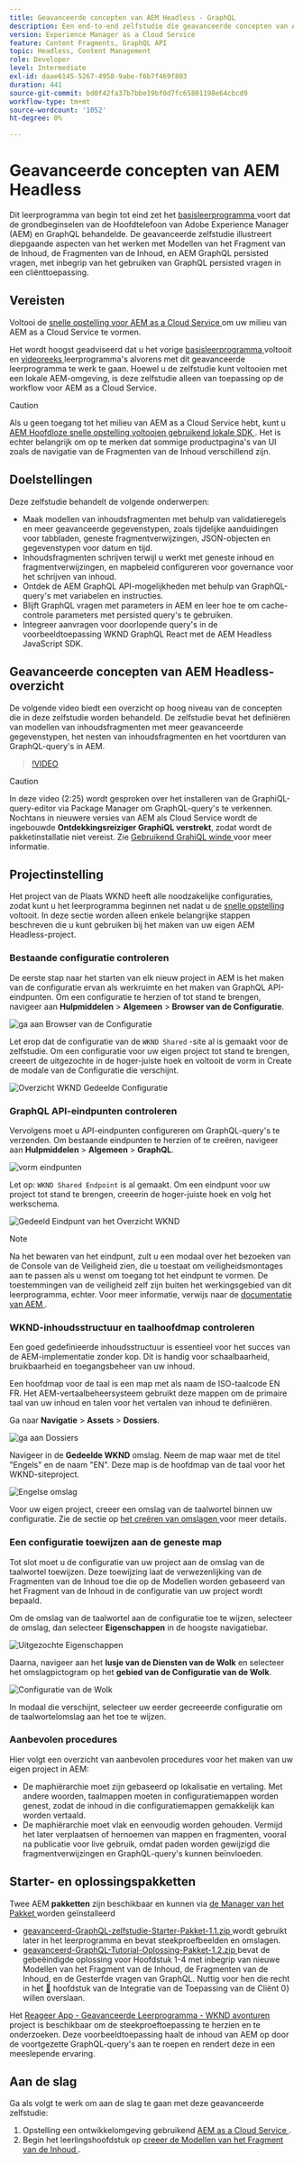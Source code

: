 ```yaml
---
title: Geavanceerde concepten van AEM Headless - GraphQL
description: Een end-to-end zelfstudie die geavanceerde concepten van Adobe Experience Manager (AEM) GraphQL APIs illustreert.
version: Experience Manager as a Cloud Service
feature: Content Fragments, GraphQL API
topic: Headless, Content Management
role: Developer
level: Intermediate
exl-id: daae6145-5267-4958-9abe-f6b7f469f803
duration: 441
source-git-commit: bd0f42fa37b7bbe19bf0d7fc65801198e64cbcd9
workflow-type: tm+mt
source-wordcount: '1052'
ht-degree: 0%

---
```


# Geavanceerde concepten van AEM Headless

Dit leerprogramma van begin tot eind zet het [ basisleerprogramma ](../multi-step/overview.md) voort dat de grondbeginselen van de Hoofdtelefoon van Adobe Experience Manager (AEM) en GraphQL behandelde. De geavanceerde zelfstudie illustreert diepgaande aspecten van het werken met Modellen van het Fragment van de Inhoud, de Fragmenten van de Inhoud, en AEM GraphQL persisted vragen, met inbegrip van het gebruiken van GraphQL persisted vragen in een cliënttoepassing.

## Vereisten

Voltooi de [ snelle opstelling voor AEM as a Cloud Service ](../quick-setup/cloud-service.md) om uw milieu van AEM as a Cloud Service te vormen.

Het wordt hoogst geadviseerd dat u het vorige [ basisleerprogramma ](../multi-step/overview.md) voltooit en [ videoreeks ](../video-series/modeling-basics.md) leerprogramma&#39;s alvorens met dit geavanceerde leerprogramma te werk te gaan. Hoewel u de zelfstudie kunt voltooien met een lokale AEM-omgeving, is deze zelfstudie alleen van toepassing op de workflow voor AEM as a Cloud Service.

>[!CAUTION]
>
>Als u geen toegang tot het milieu van AEM as a Cloud Service hebt, kunt u [ AEM Hoofdloze snelle opstelling voltooien gebruikend lokale SDK ](https://experienceleague.adobe.com/docs/experience-manager-learn/getting-started-with-aem-headless/graphql/quick-setup/local-sdk.html?lang=nl-NL). Het is echter belangrijk om op te merken dat sommige productpagina&#39;s van UI zoals de navigatie van de Fragmenten van de Inhoud verschillend zijn.



## Doelstellingen

Deze zelfstudie behandelt de volgende onderwerpen:

* Maak modellen van inhoudsfragmenten met behulp van validatieregels en meer geavanceerde gegevenstypen, zoals tijdelijke aanduidingen voor tabbladen, geneste fragmentverwijzingen, JSON-objecten en gegevenstypen voor datum en tijd.
* Inhoudsfragmenten schrijven terwijl u werkt met geneste inhoud en fragmentverwijzingen, en mapbeleid configureren voor governance voor het schrijven van inhoud.
* Ontdek de AEM GraphQL API-mogelijkheden met behulp van GraphQL-query&#39;s met variabelen en instructies.
* Blijft GraphQL vragen met parameters in AEM en leer hoe te om cache-controle parameters met persisted query&#39;s te gebruiken.
* Integreer aanvragen voor doorlopende query&#39;s in de voorbeeldtoepassing WKND GraphQL React met de AEM Headless JavaScript SDK.

## Geavanceerde concepten van AEM Headless-overzicht

De volgende video biedt een overzicht op hoog niveau van de concepten die in deze zelfstudie worden behandeld. De zelfstudie bevat het definiëren van modellen van inhoudsfragmenten met meer geavanceerde gegevenstypen, het nesten van inhoudsfragmenten en het voortduren van GraphQL-query&#39;s in AEM.

>[!VIDEO](https://video.tv.adobe.com/v/340035?quality=12&learn=on)

>[!CAUTION]
>
>In deze video (2:25) wordt gesproken over het installeren van de GraphiQL-query-editor via Package Manager om GraphQL-query&#39;s te verkennen. Nochtans in nieuwere versies van AEM als Cloud Service wordt de ingebouwde **Ontdekkingsreiziger GraphiQL verstrekt**, zodat wordt de pakketinstallatie niet vereist. Zie [ Gebruikend GrahiQL winde ](https://experienceleague.adobe.com/docs/experience-manager-cloud-service/content/headless/graphql-api/graphiql-ide.html?lang=nl-NL) voor meer informatie.


## Projectinstelling

Het project van de Plaats WKND heeft alle noodzakelijke configuraties, zodat kunt u het leerprogramma beginnen net nadat u de [ snelle opstelling ](../quick-setup/cloud-service.md) voltooit. In deze sectie worden alleen enkele belangrijke stappen beschreven die u kunt gebruiken bij het maken van uw eigen AEM Headless-project.


### Bestaande configuratie controleren

De eerste stap naar het starten van elk nieuw project in AEM is het maken van de configuratie ervan als werkruimte en het maken van GraphQL API-eindpunten. Om een configuratie te herzien of tot stand te brengen, navigeer aan **Hulpmiddelen** > **Algemeen** > **Browser van de Configuratie**.

![ ga aan Browser van de Configuratie ](assets/overview/create-configuration.png)

Let erop dat de configuratie van de `WKND Shared` -site al is gemaakt voor de zelfstudie. Om een configuratie voor uw eigen project tot stand te brengen, creeert de uitgezochte **&#x200B;**&#x200B;in de hoger-juiste hoek en voltooit de vorm in Create de modale van de Configuratie die verschijnt.

![ Overzicht WKND Gedeelde Configuratie ](assets/overview/review-wknd-shared-configuration.png)

### GraphQL API-eindpunten controleren

Vervolgens moet u API-eindpunten configureren om GraphQL-query&#39;s te verzenden. Om bestaande eindpunten te herzien of te creëren, navigeer aan **Hulpmiddelen** > **Algemeen** > **GraphQL**.

![ vorm eindpunten ](assets/overview/endpoints.png)

Let op: `WKND Shared Endpoint` is al gemaakt. Om een eindpunt voor uw project tot stand te brengen, creeer **&#x200B;**&#x200B;in de hoger-juiste hoek en volg het werkschema.

![ Gedeeld Eindpunt van het Overzicht WKND ](assets/overview/review-wknd-shared-endpoint.png)

>[!NOTE]
>
> Na het bewaren van het eindpunt, zult u een modaal over het bezoeken van de Console van de Veiligheid zien, die u toestaat om veiligheidsmontages aan te passen als u wenst om toegang tot het eindpunt te vormen. De toestemmingen van de veiligheid zelf zijn buiten het werkingsgebied van dit leerprogramma, echter. Voor meer informatie, verwijs naar de [ documentatie van AEM ](https://experienceleague.adobe.com/docs/experience-manager-65/administering/security/security.html?lang=nl-NL).

### WKND-inhoudsstructuur en taalhoofdmap controleren

Een goed gedefinieerde inhoudsstructuur is essentieel voor het succes van de AEM-implementatie zonder kop. Dit is handig voor schaalbaarheid, bruikbaarheid en toegangsbeheer van uw inhoud.

Een hoofdmap voor de taal is een map met als naam de ISO-taalcode EN FR. Het AEM-vertaalbeheersysteem gebruikt deze mappen om de primaire taal van uw inhoud en talen voor het vertalen van inhoud te definiëren.

Ga naar **Navigatie** > **Assets** > **Dossiers**.

![ ga aan Dossiers ](assets/overview/files.png)

Navigeer in de **Gedeelde WKND** omslag. Neem de map waar met de titel &quot;Engels&quot; en de naam &quot;EN&quot;. Deze map is de hoofdmap van de taal voor het WKND-siteproject.

![ Engelse omslag ](assets/overview/english.png)

Voor uw eigen project, creeer een omslag van de taalwortel binnen uw configuratie. Zie de sectie op [ het creëren van omslagen ](/help/headless-tutorial/graphql/advanced-graphql/author-content-fragments.md#create-folders) voor meer details.

### Een configuratie toewijzen aan de geneste map

Tot slot moet u de configuratie van uw project aan de omslag van de taalwortel toewijzen. Deze toewijzing laat de verwezenlijking van de Fragmenten van de Inhoud toe die op de Modellen worden gebaseerd van het Fragment van de Inhoud in de configuratie van uw project wordt bepaald.

Om de omslag van de taalwortel aan de configuratie toe te wijzen, selecteer de omslag, dan selecteer **Eigenschappen** in de hoogste navigatiebar.

![ Uitgezochte Eigenschappen ](assets/overview/properties.png)

Daarna, navigeer aan het **lusje van de Diensten van de Wolk** en selecteer het omslagpictogram op het **gebied van de Configuratie van de Wolk**.

![ Configuratie van de Wolk ](assets/overview/cloud-conf.png)

In modaal die verschijnt, selecteer uw eerder gecreeerde configuratie om de taalwortelomslag aan het toe te wijzen.

### Aanbevolen procedures

Hier volgt een overzicht van aanbevolen procedures voor het maken van uw eigen project in AEM:

* De maphiërarchie moet zijn gebaseerd op lokalisatie en vertaling. Met andere woorden, taalmappen moeten in configuratiemappen worden genest, zodat de inhoud in die configuratiemappen gemakkelijk kan worden vertaald.
* De maphiërarchie moet vlak en eenvoudig worden gehouden. Vermijd het later verplaatsen of hernoemen van mappen en fragmenten, vooral na publicatie voor live gebruik, omdat paden worden gewijzigd die fragmentverwijzingen en GraphQL-query&#39;s kunnen beïnvloeden.

## Starter- en oplossingspakketten

Twee AEM **pakketten** zijn beschikbaar en kunnen via [ de Manager van het Pakket ](/help/headless-tutorial/graphql/advanced-graphql/author-content-fragments.md#sample-content) worden geïnstalleerd

* [ geavanceerd-GraphQL-zelfstudie-Starter-Pakket-1.1.zip ](/help/headless-tutorial/graphql/advanced-graphql/assets/tutorial-files/Advanced-GraphQL-Tutorial-Starter-Package-1.1.zip) wordt gebruikt later in het leerprogramma en bevat steekproefbeelden en omslagen.
* [ geavanceerd-GraphQL-Tutorial-Oplossing-Pakket-1.2.zip ](/help/headless-tutorial/graphql/advanced-graphql/assets/tutorial-files/Advanced-GraphQL-Tutorial-Solution-Package-1.2.zip) bevat de gebeëindigde oplossing voor Hoofdstuk 1-4 met inbegrip van nieuwe Modellen van het Fragment van de Inhoud, de Fragmenten van de Inhoud, en de Gesterfde vragen van GraphQL. Nuttig voor hen die recht in het [&#128279;](/help/headless-tutorial/graphql/advanced-graphql/client-application-integration.md) hoofdstuk van de Integratie van de Toepassing van de Cliënt 0&rbrace; willen overslaan.


Het [ Reageer App - Geavanceerde Leerprogramma - WKND avonturen ](https://github.com/adobe/aem-guides-wknd-graphql/blob/main/advanced-tutorial/README.md) project is beschikbaar om de steekproeftoepassing te herzien en te onderzoeken. Deze voorbeeldtoepassing haalt de inhoud van AEM op door de voortgezette GraphQL-query&#39;s aan te roepen en rendert deze in een meeslepende ervaring.

## Aan de slag

Ga als volgt te werk om aan de slag te gaan met deze geavanceerde zelfstudie:

1. Opstelling een ontwikkelomgeving gebruikend [ AEM as a Cloud Service ](../quick-setup/cloud-service.md).
1. Begin het leerlingshoofdstuk op [ creeer de Modellen van het Fragment van de Inhoud ](/help/headless-tutorial/graphql/advanced-graphql/create-content-fragment-models.md).

